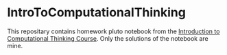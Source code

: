 # IntroToComputationalThinking
This repositary contains homework pluto notebook from the [Introduction to Computational Thinking Course](https://computationalthinking.mit.edu/Fall23).
Only the solutions of the notebook are mine.